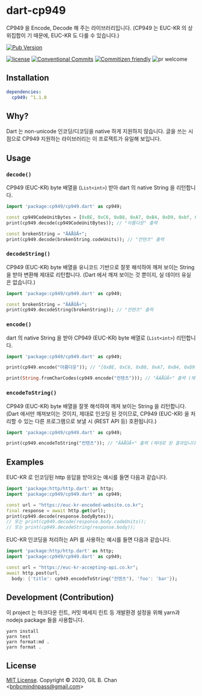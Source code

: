 # dart-cp949

CP949 을 Encode, Decode 해 주는 라이브러리입니다. (CP949 는 EUC-KR 의 상위집합이
기 때문에, EUC-KR 도 다룰 수 있습니다.)

[![Pub Version](https://img.shields.io/pub/v/cp949?color=blueviolet&style=flat-square&labelColor=black)](https://pub.dev/packages/cp949)

[![license](https://img.shields.io/badge/license-MIT-ff4081.svg?style=flat-square&labelColor=black)](./LICENSE)
[![Conventional Commits](https://img.shields.io/badge/Conventional%20Commits-1.0.0-ffab00.svg?style=flat-square&labelColor=black)](https://conventionalcommits.org)
[![Commitizen friendly](https://img.shields.io/badge/Commitizen-cz_conventional_changelog-dd2c00.svg?style=flat-square&labelColor=black)](http://commitizen.github.io/cz-cli/)
![pr welcome](https://img.shields.io/badge/PRs-welcome-09FF33.svg?style=flat-square&labelColor=black)

## Installation

```yaml
dependencies:
  cp949: ^1.1.0
```

## Why?

Dart 는 non-unicode 인코딩/디코딩을 native 하게 지원하지 않습니다. 글을 쓰는 시
점으로 CP949 지원하는 라이브러리는 이 프로젝트가 유일해 보입니다.

## Usage

### `decode()`

CP949 (EUC-KR) byte 배열을 (`List<int>`) 받아 dart 의 native String 을 리턴합니
다.

```dart
import 'package:cp949/cp949.dart' as cp949;

const cp949CodeUnitBytes = [0xBE, 0xC6, 0xB8, 0xA7, 0xB4, 0xD9, 0xbf, 0xee];
print(cp949.decode(cp949CodeUnitBytes)); // "아름다운" 출력

const brokenString = "ÄÁÅÙÃ÷";
print(cp949.decode(brokenString.codeUnits)); // "컨텐츠" 출력
```

### `decodeString()`

CP949 (EUC-KR) byte 배열을 유니코드 기반으로 잘못 해석하여 깨져 보이는 String 을
받아 변환해 제대로 리턴합니다.
(Dart 에서 깨져 보이는 것 뿐이지, 실 데이터 유실은 없습니다.)

```dart
import 'package:cp949/cp949.dart' as cp949;

const brokenString = "ÄÁÅÙÃ÷";
print(cp949.decodeString(brokenString)); // "컨텐츠" 출력
```

### `encode()`

dart 의 native String 을 받아 CP949 (EUC-KR) byte 배열로 (`List<int>`) 리턴합니
다.

```dart
import 'package:cp949/cp949.dart' as cp949;

print(cp949.encode("아름다운")); // "[0xBE, 0xC6, 0xB8, 0xA7, 0xB4, 0xD9, 0xbf, 0xee]" 출력

print(String.fromCharCodes(cp949.encode("컨텐츠"))); // "ÄÁÅÙÃ÷" 출력 (제대로 된 결과입니다!)
```

### `encodeToString()`

CP949 (EUC-KR) byte 배열을 잘못 해석하여 깨져 보이는 String 을 리턴합니다.
(Dart 에서만 깨져보이는 것이지, 제대로 인코딩 된 것이므로, CP949 (EUC-KR) 을 처
리할 수 있는 다른 프로그램으로 보낼 시 (REST API 등) 호환됩니다.)

```dart
import 'package:cp949/cp949.dart' as cp949;

print(cp949.encodeToString("컨텐츠")); // "ÄÁÅÙÃ÷" 출력 (제대로 된 결과입니다!)
```

## Examples

EUC-KR 로 인코딩된 http 응답을 받아오는 예시를 들면 다음과 같습니다.

```dart
import 'package:http/http.dart' as http;
import 'package:cp949/cp949.dart' as cp949;

const url = "https://euc-kr-encoded-website.co.kr";
final response = await http.get(url);
print(cp949.decode(response.bodyBytes));
// 또는 print(cp949.decode(response.body.codeUnits));
// 또는 print(cp949.decodeString(response.body));
```

EUC-KR 인코딩을 처리하는 API 를 사용하는 예시를 들면 다음과 같습니다.

```dart
import 'package:http/http.dart' as http;
import 'package:cp949/cp949.dart' as cp949;

const url = "https://euc-kr-accepting-api.co.kr";
await http.post(url,
  body: {'title': cp949.encodeToString("컨텐츠"), 'foo': 'bar'});
```

## Development (Contribution)

이 project 는 마크다운 린트, 커밋 메세지 린트 등 개발환경 설정을 위해 yarn과
nodejs package 들을 사용합니다.

```shell
yarn install
yarn test
yarn format:md .
yarn format .
```

## License

[MIT License](LICENSE). Copyright &copy; 2020, GIL B. Chan
<[bnbcmindnpass@gmail.com](mailto:bnbcmindnpass@gmail.com)>
